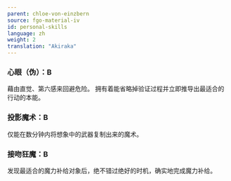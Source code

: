 ```yaml
---
parent: chloe-von-einzbern
source: fgo-material-iv
id: personal-skills
language: zh
weight: 2
translation: "Akiraka"
---
```


### 心眼（伪）：B

藉由直觉、第六感来回避危险。
拥有着能省略掉验证过程并立即推导出最适合的行动的本能。

### 投影魔术：B

仅能在数分钟内将想象中的武器复制出来的魔术。

### 接吻狂魔：B

发现最适合的魔力补给对象后，绝不错过绝好的时机，确实地完成魔力补给。
